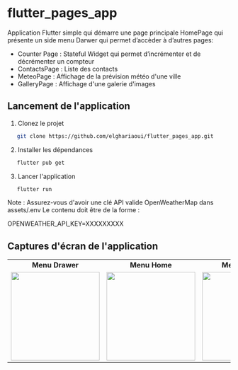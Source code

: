 # flutter_pages_app

Application Flutter simple qui démarre une page principale HomePage qui présente un side menu Darwer qui permet d’accèder à d’autres pages:
* Counter Page : Stateful Widget qui permet d’incrémenter et de décrémenter un compteur
* ContactsPage : Liste des contacts
* MeteoPage : Affichage de la prévision météo d'une ville 
* GalleryPage : Affichage d'une galerie d'images

## Lancement de l'application 

1. Clonez le projet 

```bash
   git clone https://github.com/elghariaoui/flutter_pages_app.git
   ```

2. Installer les dépendances 

```bash
   flutter pub get
   ```

3. Lancer l'application

```bash
   flutter run
   ```

Note : Assurez-vous d'avoir une clé API valide OpenWeatherMap dans assets/.env 
Le contenu doit être de la forme :

OPENWEATHER_API_KEY=XXXXXXXXX

## Captures d'écran de l'application

<table>

<tr>
    <td align="center"><b>Menu Drawer</b></td>
    <td align="center"><b>Menu Home</b></td>
    <td align="center"><b>Menu Counter</b></td>
    <td align="center"><b>Menu Chat</b></td>
    <td align="center"><b>Menu Contacts</b></td>
    <td align="center"><b>Menu Gallery</b></td>
    <td align="center"><b>Menu Meteo</b></td>
  </tr>
<tr>
    <td><img src="asset/images/screenshots/capture_menu.png" width="200"/></td>
    <td><img src="asset/images/screenshots/capture_home.png" width="200"/></td>
    <td><img src="asset/images/screenshots/capture_counter.png" width="200"/></td>
    <td><img src="asset/images/screenshots/capture_chat.png" width="200"/></td>
    <td><img src="asset/images/screenshots/capture_contacts.png" width="200"/></td>
    <td><img src="asset/images/screenshots/capture_gallery.png" width="200"/></td>
    <td><img src="asset/images/screenshots/capture_meteo.png" width="200"/></td>
  
  
</tr>
</table>

